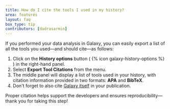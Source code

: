 ```yaml
---
title: How do I cite the tools I used in my history?
area: features
layout: faq
box_type: tip
contributors: [dadrasarmin]
---
```


If you performed your data analysis in Galaxy, you can easily export a list of all the tools you used—and should cite—as follows:

1. Click on the **History options** button ( {% icon galaxy-history-options %} ) in the right-hand panel.
2. Select **Export Tool Citations** from the menu.
3. The middle panel will display a list of tools used in your history, with citation information provided in two formats: **APA** and **BibTeX**.
4. Don't forget to also cite [Galaxy itself](https://galaxyproject.org/citing-galaxy/) in your publication.

Proper citation helps support the developers and ensures reproducibility—thank you for taking this step!
